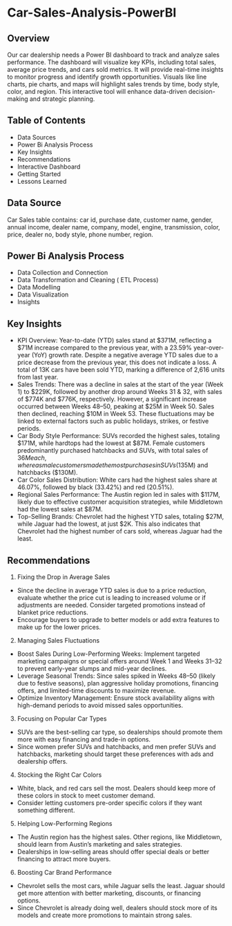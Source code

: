 # Car-Sales-Analysis-PowerBI
## Overview
Our car dealership needs a Power BI dashboard to track and analyze sales performance. The dashboard will visualize key KPIs, including total sales, average price trends, and cars sold metrics. It will provide real-time insights to monitor progress and identify growth opportunities. Visuals like line charts, pie charts, and maps will highlight sales trends by time, body style, color, and region. This interactive tool will enhance data-driven decision-making and strategic planning.

## Table of Contents
- Data Sources
- Power Bi Analysis Process
- Key Insights
- Recommendations
- Interactive Dashboard
- Getting Started
- Lessons Learned

## Data Source
Car Sales table contains: car id, purchase date, customer name, gender, annual income, dealer name, company, model, engine, transmission, color, price, dealer no, body style, phone number, region.

## Power Bi Analysis Process
- Data Collection and Connection
- Data Transformation and Cleaning ( ETL Process)
- Data Modelling 
- Data Visualization
- Insights

## Key Insights
- KPI Overview: Year-to-date (YTD) sales stand at $371M, reflecting a $71M increase compared to the previous year, with a 23.59% year-over-year (YoY) growth rate. Despite a negative average YTD sales due to a price decrease from the previous year, this does not indicate a loss. A total of 13K cars have been sold YTD, marking a difference of 2,616 units from last year.
- Sales Trends: There was a decline in sales at the start of the year (Week 1) to $229K, followed by another drop around Weeks 31 & 32, with sales of $774K and $776K, respectively. However, a significant increase occurred between Weeks 48–50, peaking at $25M in Week 50. Sales then declined, reaching $10M in Week 53. These fluctuations may be linked to external factors such as public holidays, strikes, or festive periods.
- Car Body Style Performance: SUVs recorded the highest sales, totaling $171M, while hardtops had the lowest at $87M. Female customers predominantly purchased hatchbacks and SUVs, with total sales of $36M each, whereas male customers made the most purchases in SUVs ($135M) and hatchbacks ($130M).
- Car Color Sales Distribution: White cars had the highest sales share at 46.07%, followed by black (33.42%) and red (20.51%).
- Regional Sales Performance: The Austin region led in sales with $117M, likely due to effective customer acquisition strategies, while Middletown had the lowest sales at $87M.
- Top-Selling Brands: Chevrolet had the highest YTD sales, totaling $27M, while Jaguar had the lowest, at just $2K. This also indicates that Chevrolet had the highest number of cars sold, whereas Jaguar had the least.

## Recommendations
1.	Fixing the Drop in Average Sales
- Since the decline in average YTD sales is due to a price reduction, evaluate whether the price cut is leading to increased volume or if adjustments are needed. Consider targeted promotions instead of blanket price reductions.
- Encourage buyers to upgrade to better models or add extra features to make up for the lower prices.
2.	Managing Sales Fluctuations
- Boost Sales During Low-Performing Weeks: Implement targeted marketing campaigns or special offers around Week 1 and Weeks 31–32 to prevent early-year slumps and mid-year declines.
- Leverage Seasonal Trends: Since sales spiked in Weeks 48–50 (likely due to festive seasons), plan aggressive holiday promotions, financing offers, and limited-time discounts to maximize revenue.
- Optimize Inventory Management: Ensure stock availability aligns with high-demand periods to avoid missed sales opportunities.
3.	Focusing on Popular Car Types
- SUVs are the best-selling car type, so dealerships should promote them more with easy financing and trade-in options.
- Since women prefer SUVs and hatchbacks, and men prefer SUVs and hatchbacks, marketing should target these preferences with ads and dealership offers.
4.	Stocking the Right Car Colors
- White, black, and red cars sell the most. Dealers should keep more of these colors in stock to meet customer demand.
- Consider letting customers pre-order specific colors if they want something different.
5.	Helping Low-Performing Regions
- The Austin region has the highest sales. Other regions, like Middletown, should learn from Austin’s marketing and sales strategies.
- Dealerships in low-selling areas should offer special deals or better financing to attract more buyers.
6.	Boosting Car Brand Performance
- Chevrolet sells the most cars, while Jaguar sells the least. Jaguar should get more attention with better marketing, discounts, or financing options.
- Since Chevrolet is already doing well, dealers should stock more of its models and create more promotions to maintain strong sales.

